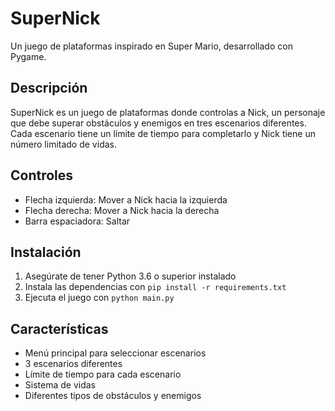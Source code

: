 # SuperNick

Un juego de plataformas inspirado en Super Mario, desarrollado con Pygame.

## Descripción
SuperNick es un juego de plataformas donde controlas a Nick, un personaje que debe superar obstáculos y enemigos en tres escenarios diferentes. Cada escenario tiene un límite de tiempo para completarlo y Nick tiene un número limitado de vidas.

## Controles
- Flecha izquierda: Mover a Nick hacia la izquierda
- Flecha derecha: Mover a Nick hacia la derecha
- Barra espaciadora: Saltar

## Instalación
1. Asegúrate de tener Python 3.6 o superior instalado
2. Instala las dependencias con `pip install -r requirements.txt`
3. Ejecuta el juego con `python main.py`

## Características
- Menú principal para seleccionar escenarios
- 3 escenarios diferentes
- Límite de tiempo para cada escenario
- Sistema de vidas
- Diferentes tipos de obstáculos y enemigos
